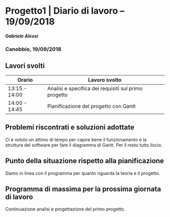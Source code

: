 # Progetto1 | Diario di lavoro – 19/09/2018

##### Gabriele Alessi

### Canobbio, 19/09/2018

## Lavori svolti


| Orario | Lavoro svolto |
| --- | --- |
| 13:15 - 14:00 | Analisi e specifica dei requisiti sul primo progetto |
| 14:00 - 14:45 | Pianificazione del progetto con Gantt |

## Problemi riscontrati e soluzioni adottate

Ci è voluto un attimo di tempo per capire bene il funzionamento e la struttura del software per fare il diagramma di Gantt. Per il resto tutto liscio.

## Punto della situazione rispetto alla pianificazione

Siamo in linea con il programma per quanto riguarda la teoria e il progetto.

## Programma di massima per la prossima giornata di lavoro

Continuazione analisi e progettazione del primo progetto.